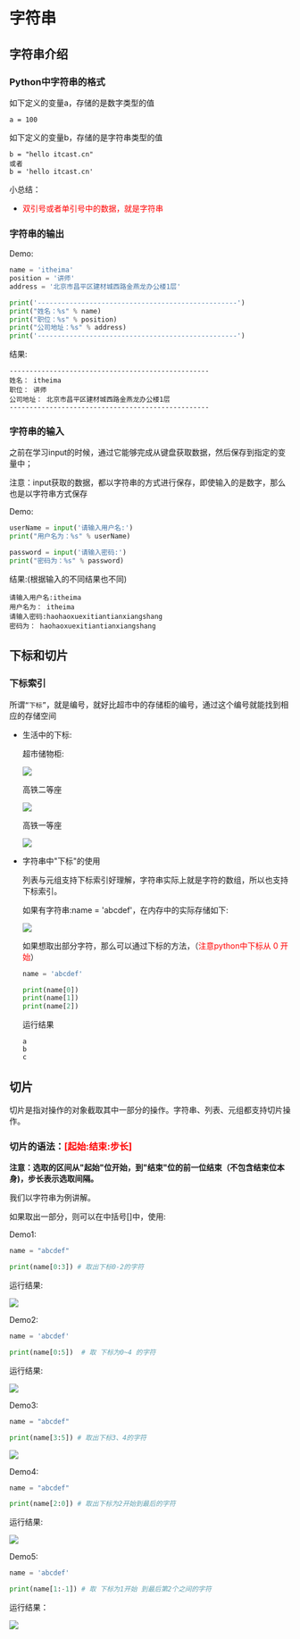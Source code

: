 # 字符串

## 字符串介绍

### Python中字符串的格式

如下定义的变量a，存储的是数字类型的值
```
a = 100
```
如下定义的变量b，存储的是字符串类型的值

```
b = "hello itcast.cn"
或者
b = 'hello itcast.cn'
```
小总结：

- <font color='red'>双引号或者单引号中的数据，就是字符串</font>

### 字符串的输出

Demo:

  ```Python
  name = 'itheima'
  position = '讲师'
  address = '北京市昌平区建材城西路金燕龙办公楼1层'

  print('--------------------------------------------------')
  print("姓名：%s" % name)
  print("职位：%s" % position)
  print("公司地址：%s" % address)
  print('--------------------------------------------------')
  ```
结果:

  ```
  --------------------------------------------------
  姓名： itheima
  职位： 讲师
  公司地址： 北京市昌平区建材城西路金燕龙办公楼1层
  --------------------------------------------------
  ```
### 字符串的输入

之前在学习input的时候，通过它能够完成从键盘获取数据，然后保存到指定的变量中；

注意：input获取的数据，都以字符串的方式进行保存，即使输入的是数字，那么也是以字符串方式保存

Demo:

  ```Python
  userName = input('请输入用户名:')
  print("用户名为：%s" % userName)

  password = input('请输入密码:')
  print("密码为：%s" % password)
  ```
结果:(根据输入的不同结果也不同)

  ```
  请输入用户名:itheima
  用户名为： itheima
  请输入密码:haohaoxuexitiantianxiangshang
  密码为： haohaoxuexitiantianxiangshang
  ```

## 下标和切片

### 下标索引

所谓``“下标”``，就是编号，就好比超市中的存储柜的编号，通过这个编号就能找到相应的存储空间

- 生活中的下标:

  超市储物柜:

    ![](images/下标1.jpg)

  高铁二等座

    ![](images/下标2.jpg)

  高铁一等座

    ![](images/下标3.jpg)

- 字符串中"下标"的使用

    列表与元组支持下标索引好理解，字符串实际上就是字符的数组，所以也支持下标索引。

    如果有字符串:name = 'abcdef'，在内存中的实际存储如下:

    ![](images/下标4.png)

    如果想取出部分字符，那么可以通过下标的方法，（<font color='red'>注意python中下标从 0 开始</font>）

    ```Python
    name = 'abcdef'

    print(name[0])
    print(name[1])
    print(name[2])
    ```

    运行结果
    ```
    a
    b
    c
    ```

## 切片

切片是指对操作的对象截取其中一部分的操作。字符串、列表、元组都支持切片操作。

### 切片的语法：<font color='red'>[起始:结束:步长]</font>

**注意：选取的区间从"起始"位开始，到"结束"位的前一位结束（不包含结束位本身)，步长表示选取间隔。**

我们以字符串为例讲解。

如果取出一部分，则可以在中括号[]中，使用:

Demo1:

```Python
name = "abcdef"

print(name[0:3]) # 取出下标0-2的字符
```

运行结果:

![](images/qie1.png)

Demo2:

```Python
name = 'abcdef'

print(name[0:5])  # 取 下标为0~4 的字符
```

运行结果:

![](images/qie2.png)

Demo3:

```Python
name = "abcdef"

print(name[3:5]) # 取出下标3、4的字符
```
![](images/qie4.png)

Demo4:

```Python
name = "abcdef"

print(name[2:0]) # 取出下标为2开始到最后的字符
```

运行结果:

![](images/qie3.png)

Demo5:

```Python
name = 'abcdef'

print(name[1:-1]) # 取 下标为1开始 到最后第2个之间的字符
```

运行结果：

![](images/qie5.png)
